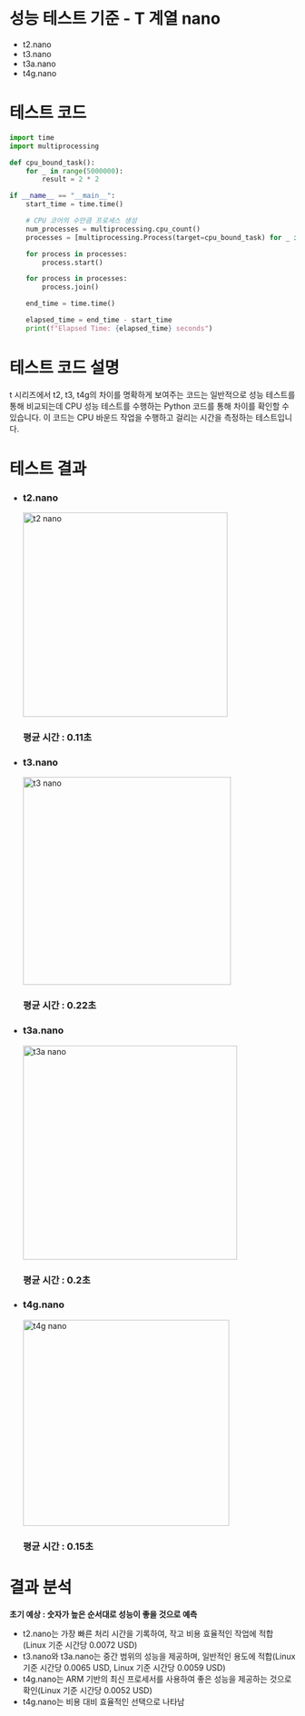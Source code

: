 # 성능 테스트 기준 - T 계열 nano
<ul>
  <li>t2.nano</li>
  <li>t3.nano</li>
  <li>t3a.nano</li>
  <li>t4g.nano</li>
</ul>

# 테스트 코드
```python
import time
import multiprocessing

def cpu_bound_task():
    for _ in range(5000000):
        result = 2 * 2

if __name__ == "__main__":
    start_time = time.time()

    # CPU 코어의 수만큼 프로세스 생성
    num_processes = multiprocessing.cpu_count()
    processes = [multiprocessing.Process(target=cpu_bound_task) for _ in range(num_processes)]

    for process in processes:
        process.start()

    for process in processes:
        process.join()

    end_time = time.time()

    elapsed_time = end_time - start_time
    print(f"Elapsed Time: {elapsed_time} seconds")

```
# 테스트 코드 설명
<p>
  t 시리즈에서 t2, t3, t4g의 차이를 명확하게 보여주는 코드는 일반적으로 성능 테스트를 통해 비교되는데 CPU 성능 테스트를 수행하는 Python 코드를 통해 차이를 확인할 수 있습니다.
이 코드는 CPU 바운드 작업을 수행하고 걸리는 시간을 측정하는 테스트입니다.
</p>


# 테스트 결과
<ul>
  <li><h3>t2.nano</h3></li><img width="360" alt="t2 nano" src="https://github.com/chanjin1998/chanjin1998/assets/70675133/f01f115b-b631-404c-ab82-bea496829929">
  <h3>평균 시간 : 0.11초</h3>
  <li><h3>t3.nano</h3></li><img width="366" alt="t3 nano" src="https://github.com/chanjin1998/chanjin1998/assets/70675133/c008dc1d-944c-4274-bc62-8fe6ac96974f">
  <h3>평균 시간 : 0.22초</h3>
  <li><h3>t3a.nano</h3></li><img width="377" alt="t3a nano" src="https://github.com/chanjin1998/chanjin1998/assets/70675133/6869c4e3-bee4-4144-9f5c-a2856a4d4cdf">
  <h3>평균 시간 : 0.2초</h3>
  <li><h3>t4g.nano</h3></li><img width="363" alt="t4g nano" src="https://github.com/chanjin1998/chanjin1998/assets/70675133/3d87de21-120c-4608-bb5f-d14d414e7335">
  <h3>평균 시간 : 0.15초</h3>
</ul>

# 결과 분석
**초기 예상 : 숫자가 높은 순서대로 성능이 좋을 것으로 예측**

+ t2.nano는 가장 빠른 처리 시간을 기록하여, 작고 비용 효율적인 작업에 적합(Linux 기준 시간당 0.0072 USD)
+ t3.nano와 t3a.nano는 중간 범위의 성능을 제공하며, 일반적인 용도에 적합(Linux 기준 시간당 0.0065 USD, Linux 기준 시간당 0.0059 USD)
+ t4g.nano는 ARM 기반의 최신 프로세서를 사용하여 좋은 성능을 제공하는 것으로 확인(Linux 기준 시간당 0.0052 USD)
+ t4g.nano는 비용 대비 효율적인 선택으로 나타남

